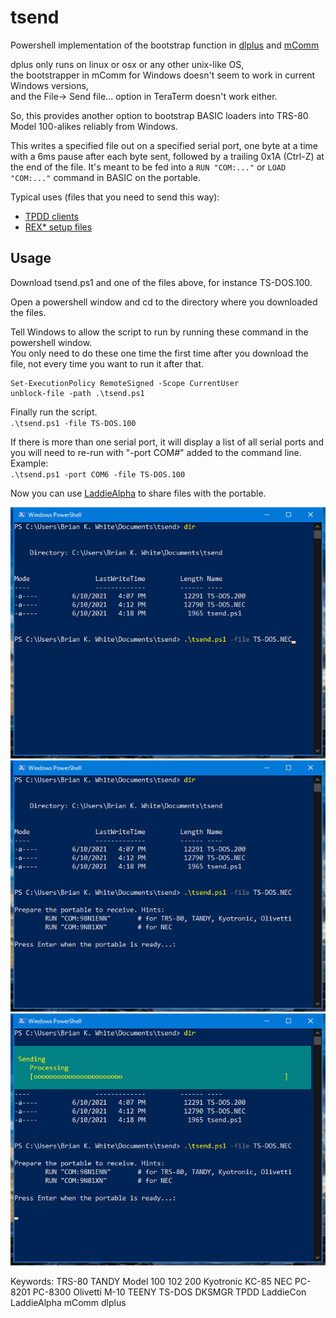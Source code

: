 # tsend
Powershell implementation of the bootstrap function in [dlplus](https://github.com/bkw777/dlplus) and [mComm](http://www.club100.org/memfiles/index.php?&direction=0&order=&directory=Kurt%20McCullum)

dplus only runs on linux or osx or any other unix-like OS,  
the bootstrapper in mComm for Windows doesn't seem to work in current Windows versions,  
and the File-> Send file... option in TeraTerm doesn't work either.

So, this provides another option to bootstrap BASIC loaders into TRS-80 Model 100-alikes reliably from Windows.

This writes a specified file out on a specified serial port, one byte at a time with a 6ms pause after each byte sent, followed by a trailing 0x1A (Ctrl-Z) at the end of the file. It's meant to be fed into a `RUN "COM:..."` or `LOAD "COM:..."` command in BASIC on the portable.

Typical uses (files that you need to send this way):
* [TPDD clients](https://github.com/bkw777/dlplus/tree/master/clients)
* [REX* setup files](http://bitchin100.com/wiki/index.php?title=REX)

## Usage
Download tsend.ps1 and one of the files above, for instance TS-DOS.100.

Open a powershell window and cd to the directory where you downloaded the files.

Tell Windows to allow the script to run by running these command in the powershell window.  
You only need to do these one time the first time after you download the file, not every time you want to run it after that.
```
Set-ExecutionPolicy RemoteSigned -Scope CurrentUser
unblock-file -path .\tsend.ps1  
```

Finally run the script.  
    `.\tsend.ps1 -file TS-DOS.100`  

If there is more than one serial port, it will display a list of all serial ports and you will need to re-run with "-port COM#" added to the command line. Example:  
    `.\tsend.ps1 -port COM6 -file TS-DOS.100`  
    
Now you can use [LaddieAlpha](http://bitchin100.com/wiki/index.php?title=LaddieCon#LaddieAlpha) to share files with the portable.

![](tsend_1.jpg)
![](tsend_2.jpg)
![](tsend_3.jpg)

Keywords: TRS-80 TANDY Model 100 102 200 Kyotronic KC-85 NEC PC-8201 PC-8300 Olivetti M-10 TEENY TS-DOS DKSMGR TPDD LaddieCon LaddieAlpha mComm dlplus
